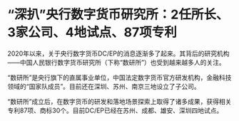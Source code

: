 # “深扒”央行数字货币研究所：2任所长、3家公司、4地试点、87项专利

2020年以来，关于央行数字货币DC/EP的消息逐渐多了起来。其背后的研究机构——中国人民银行数字货币研究所（下称“数研所”）也受到越来越多人的关注。

“数研所”是央行旗下的直属事业单位，中国法定数字货币官方研发机构，金融科技领域的“国家队成员”。目前还在深圳、苏州、南京三地设立了子公司。

“数研所”成立后，在数字货币的研发和落地场景探索上取得了诸多成果，获得相关专利87项、商标30个。目前DC/EP已经在苏州、成都、雄安、深圳四地试点。

